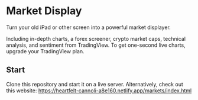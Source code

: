 <h1>Market Display</h1>
Turn your old iPad or other screen into a powerful market displayer.

Including in-depth charts, a forex screener, crypto market caps, technical analysis, and sentiment from TradingView. To get one-second live charts, upgrade your TradingView plan.

<h2>Start</h2>
Clone this repository and start it on a live server. Alternatively, check out this website: <a href = "https://heartfelt-cannoli-a8e160.netlify.app/markets/index.html">https://heartfelt-cannoli-a8e160.netlify.app/markets/index.html</a>

